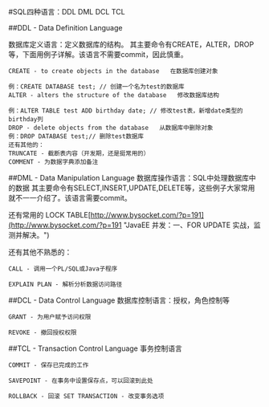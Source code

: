 #SQL四种语言：DDL DML DCL TCL

##DDL - Data Definition Language

数据库定义语言：定义数据库的结构。 其主要命令有CREATE，ALTER，DROP等，下面用例子详解。该语言不需要commit，因此慎重。

	CREATE - to create objects in the database   在数据库创建对象
	
	例：CREATE DATABASE test; // 创建一个名为test的数据库
	ALTER - alters the structure of the database   修改数据库结构
	
	例：ALTER TABLE test ADD birthday date; // 修改test表，新增date类型的birthday列
	DROP - delete objects from the database   从数据库中删除对象
	例：DROP DATABASE test;// 删除test数据库
	还有其他的： 
	TRUNCATE - 截断表内容（开发期，还是挺常用的）
	COMMENT - 为数据字典添加备注
##DML - Data Manipulation Language
数据库操作语言：SQL中处理数据库中的数据 其主要命令有SELECT,INSERT,UPDATE,DELETE等，这些例子大家常用就不一一介绍了。该语言需要commit。

还有常用的 LOCK TABLE[http://www.bysocket.com/?p=191](http://www.bysocket.com/?p=191 "JavaEE 并发：一、FOR UPDATE 实战，监测并解决。")

还有其他不熟悉的：

	CALL - 调用一个PL/SQL或Java子程序
	
	EXPLAIN PLAN - 解析分析数据访问路径  
##DCL - Data Control Language
数据库控制语言：授权，角色控制等

	GRANT - 为用户赋予访问权限
	
	REVOKE - 撤回授权权限  
##TCL - Transaction Control Language
事务控制语言

	COMMIT - 保存已完成的工作
	
	SAVEPOINT - 在事务中设置保存点，可以回滚到此处
	
	ROLLBACK - 回滚 SET TRANSACTION - 改变事务选项